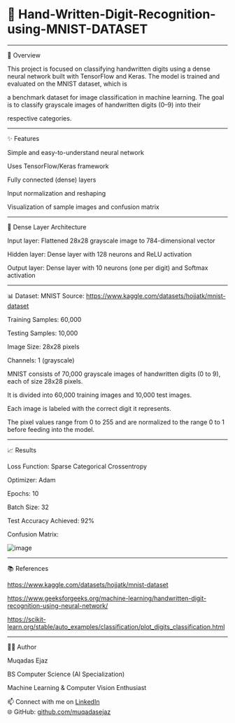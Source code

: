 # 🧠 Hand-Written-Digit-Recognition-using-MNIST-DATASET

------------------------------------------------------------------------------------------------------------------------------------------------------------------------------

📌 Overview

This project is focused on classifying handwritten digits using a dense neural network built with TensorFlow and Keras. The model is trained and evaluated on the MNIST dataset, which is 

a benchmark dataset for image classification in machine learning. The goal is to classify grayscale images of handwritten digits (0–9) into their 

respective categories.

-----------------------------------------------------------------------------------------------------------------------------------------------------------------------------------------

✨ Features

Simple and easy-to-understand neural network

Uses TensorFlow/Keras framework

Fully connected (dense) layers

Input normalization and reshaping

Visualization of sample images and confusion matrix

--------------------------------------------------------------------------------------------------------------------------------------------------------------------------------

🧱 Dense Layer Architecture

Input layer: Flattened 28x28 grayscale image to 784-dimensional vector

Hidden layer: Dense layer with 128 neurons and ReLU activation

Output layer: Dense layer with 10 neurons (one per digit) and Softmax activation

---------------------------------------------------------------------------------------------------------------------------------------------------------------------------------

📊 Dataset: MNIST
Source: https://www.kaggle.com/datasets/hojjatk/mnist-dataset

Training Samples: 60,000

Testing Samples: 10,000

Image Size: 28x28 pixels

Channels: 1 (grayscale)

MNIST consists of 70,000 grayscale images of handwritten digits (0 to 9), each of size 28x28 pixels.

It is divided into 60,000 training images and 10,000 test images.

Each image is labeled with the correct digit it represents.

The pixel values range from 0 to 255 and are normalized to the range 0 to 1 before feeding into the model.

-----------------------------------------------------------------------------------------------------------------------------------------------------------------------------

📈 Results

Loss Function: Sparse Categorical Crossentropy

Optimizer: Adam

Epochs: 10

Batch Size: 32

Test Accuracy Achieved: 92%

Confusion Matrix:

![image](https://github.com/user-attachments/assets/588c9be4-4155-4eed-aed2-94273df49a2f)


-----------------------------------------------------------------------------------------------------------------------------------------------------------------------------------

📚 References

https://www.kaggle.com/datasets/hojjatk/mnist-dataset

https://www.geeksforgeeks.org/machine-learning/handwritten-digit-recognition-using-neural-network/

https://scikit-learn.org/stable/auto_examples/classification/plot_digits_classification.html

----------------------------------------------------------------------------------------------------------------------------------------------------------------------------------------

👨‍💻 Author

Muqadas Ejaz

BS Computer Science (AI Specialization)

Machine Learning & Computer Vision Enthusiast

📫 Connect with me on [LinkedIn](https://www.linkedin.com/in/muqadasejaz/)  
🌐 GitHub: [github.com/muqadasejaz]( https://github.com/muqadasejaz)

